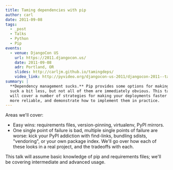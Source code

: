 ```yaml
---
title: Taming dependencies with pip
author: carl
date: 2011-09-08
tags:
  - _post
  - Talks
  - Python
  - Pip
events:
  - venue: DjangoCon US
    url: https://2011.djangocon.us/
    date: 2011-09-08
    adr: Portland, OR
    slides: http://carljm.github.io/tamingdeps/
    video_link: http://pyvideo.org/djangocon-us-2011/djangocon-2011--taming-dependencies-with-pip.html
summary: |
  **Dependency management sucks.** Pip provides some options for making it
  suck a bit less, but not all of them are immediately obvious. This talk
  will cover a number of strategies for making your deployments faster and
  more reliable, and demonstrate how to implement them in practice.
---
```


Areas we'll cover:

- Easy wins: requirements files, version-pinning, virtualenv, PyPI
  mirrors.
- One single point of failure is bad, multiple single points of
  failure are worse: kick your PyPI addiction with find-links,
  bundling sdists, "vendoring", or your own package index. We'll go
  over how each of these looks in a real project, and the tradeoffs
  with each.

This talk will assume basic knowledge of pip and requirements files;
we'll be covering intermediate and advanced usage.
